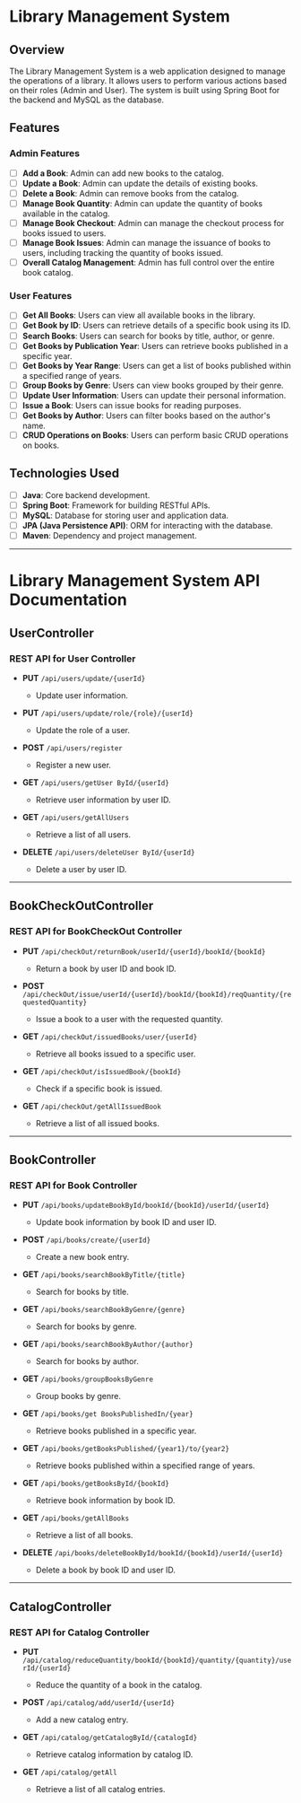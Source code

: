 # Library Management System

## Overview

The Library Management System is a web application designed to manage the operations of a library. It allows users to perform various actions based on their roles (Admin and User). The system is built using Spring Boot for the backend and MySQL as the database.

## Features

### Admin Features
- [ ] **Add a Book**: Admin can add new books to the catalog.
- [ ] **Update a Book**: Admin can update the details of existing books.
- [ ] **Delete a Book**: Admin can remove books from the catalog.
- [ ] **Manage Book Quantity**: Admin can update the quantity of books available in the catalog.
- [ ] **Manage Book Checkout**: Admin can manage the checkout process for books issued to users.
- [ ] **Manage Book Issues**: Admin can manage the issuance of books to users, including tracking the quantity of books issued.
- [ ] **Overall Catalog Management**: Admin has full control over the entire book catalog.

### User Features
- [ ] **Get All Books**: Users can view all available books in the library.
- [ ] **Get Book by ID**: Users can retrieve details of a specific book using its ID.
- [ ] **Search Books**: Users can search for books by title, author, or genre.
- [ ] **Get Books by Publication Year**: Users can retrieve books published in a specific year.
- [ ] **Get Books by Year Range**: Users can get a list of books published within a specified range of years.
- [ ] **Group Books by Genre**: Users can view books grouped by their genre.
- [ ] **Update User Information**: Users can update their personal information.
- [ ] **Issue a Book**: Users can issue books for reading purposes.
- [ ] **Get Books by Author**: Users can filter books based on the author's name.
- [ ] **CRUD Operations on Books**: Users can perform basic CRUD operations on books.

## Technologies Used
- [ ] **Java**: Core backend development.
- [ ] **Spring Boot**: Framework for building RESTful APIs.
- [ ] **MySQL**: Database for storing user and application data.
- [ ] **JPA (Java Persistence API)**: ORM for interacting with the database.
- [ ] **Maven**: Dependency and project management.

---

# Library Management System API Documentation

## UserController
### REST API for User Controller

- **PUT** `/api/users/update/{userId}`
  - Update user information.

- **PUT** `/api/users/update/role/{role}/{userId}`
  - Update the role of a user.

- **POST** `/api/users/register`
  - Register a new user.

- **GET** `/api/users/getUser ById/{userId}`
  - Retrieve user information by user ID.

- **GET** `/api/users/getAllUsers`
  - Retrieve a list of all users.

- **DELETE** `/api/users/deleteUser ById/{userId}`
  - Delete a user by user ID.

---

## BookCheckOutController
### REST API for BookCheckOut Controller

- **PUT** `/api/checkOut/returnBook/userId/{userId}/bookId/{bookId}`
  - Return a book by user ID and book ID.

- **POST** `/api/checkOut/issue/userId/{userId}/bookId/{bookId}/reqQuantity/{requestedQuantity}`
  - Issue a book to a user with the requested quantity.

- **GET** `/api/checkOut/issuedBooks/user/{userId}`
  - Retrieve all books issued to a specific user.

- **GET** `/api/checkOut/isIssuedBook/{bookId}`
  - Check if a specific book is issued.

- **GET** `/api/checkOut/getAllIssuedBook`
  - Retrieve a list of all issued books.

---

## BookController
### REST API for Book Controller

- **PUT** `/api/books/updateBookById/bookId/{bookId}/userId/{userId}`
  - Update book information by book ID and user ID.

- **POST** `/api/books/create/{userId}`
  - Create a new book entry.

- **GET** `/api/books/searchBookByTitle/{title}`
  - Search for books by title.

- **GET** `/api/books/searchBookByGenre/{genre}`
  - Search for books by genre.

- **GET** `/api/books/searchBookByAuthor/{author}`
  - Search for books by author.

- **GET** `/api/books/groupBooksByGenre`
  - Group books by genre.

- **GET** `/api/books/get BooksPublishedIn/{year}`
  - Retrieve books published in a specific year.

- **GET** `/api/books/getBooksPublished/{year1}/to/{year2}`
  - Retrieve books published within a specified range of years.

- **GET** `/api/books/getBooksById/{bookId}`
  - Retrieve book information by book ID.

- **GET** `/api/books/getAllBooks`
  - Retrieve a list of all books.

- **DELETE** `/api/books/deleteBookById/bookId/{bookId}/userId/{userId}`
  - Delete a book by book ID and user ID.

---

## CatalogController
### REST API for Catalog Controller

- **PUT** `/api/catalog/reduceQuantity/bookId/{bookId}/quantity/{quantity}/userId/{userId}`
  - Reduce the quantity of a book in the catalog.

- **POST** `/api/catalog/add/userId/{userId}`
  - Add a new catalog entry.

- **GET** `/api/catalog/getCatalogById/{catalogId}`
  - Retrieve catalog information by catalog ID.

- **GET** `/api/catalog/getAll`
  - Retrieve a list of all catalog entries.

